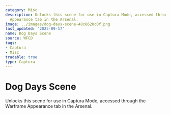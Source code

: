 ```yaml
---
category: Misc
description: Unlocks this scene for use in Captura Mode, accessed through the Warframe
  Appearance tab in the Arsenal.
image: ../images/dog-days-scene-48c8620c0f.png
last_updated: '2025-09-17'
name: Dog Days Scene
source: WFCD
tags:
- Captura
- Misc
tradable: true
type: Captura
---
```


# Dog Days Scene

Unlocks this scene for use in Captura Mode, accessed through the Warframe Appearance tab in the Arsenal.


